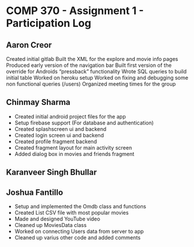 # COMP 370 - Assignment 1 - Participation Log

## Aaron Creor

Created initial gitlab
Built the XML for the explore and movie info pages
Produced early version of the navigation bar
Built first version of the override for Androids “pressback” functionality
Wrote SQL queries to build initial table
Worked on heroku setup
Worked on fixing and debugging some non functional queries (/users)
Organized meeting times for the group

## Chinmay Sharma
 - Created initial android project files for the app
 - Setup firebase support (For database and authentication)
 - Created splashscreen ui and backend
 - Created login screen ui and backend
 - Created profile fragment backend
 - Created fragment layout for main activity screen
 - Added dialog box in movies and friends fragment



## Karanveer Singh Bhullar



## Joshua Fantillo
 - Setup and implemented the Omdb class and functions
 - Created List CSV file with most popular movies
 - Made and designed YouTube video
 - Cleaned up MoviesData class
 - Worked on connecting Users data from server to app
 - Cleaned up varius other code and added comments